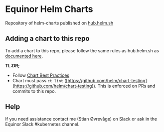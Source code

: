 # Equinor Helm Charts

Repository of helm-charts published on [hub.helm.sh](https://hub.helm.sh/charts/equinor)

## Adding a chart to this repo

To add a chart to this repo, please follow the same rules as hub.helm.sh as [documented here](https://github.com/helm/hub/blob/master/Repositories.md).

**TL:DR;**

* Follow [Chart Best Practices](https://helm.sh/docs/chart_best_practices/)
* Chart must pass `ct lint` ([https://github.com/helm/chart-testing](https://github.com/helm/chart-testing)). This is enforced on PRs and commits to this repo.

## Help

If you need assistance contact me (Stian Øvrevåge) on Slack or ask in the Equinor Slack #kubernetes channel.

